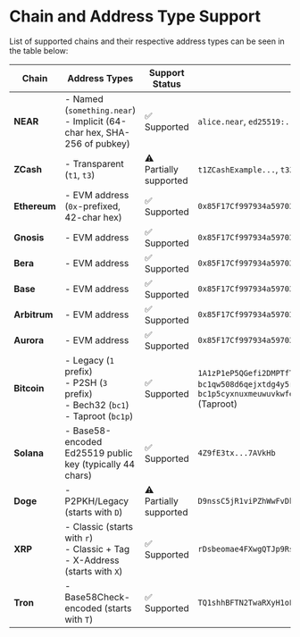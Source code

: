 # Chain and Address Type Support

List of supported chains and their respective address types can be seen in the table below:

| Chain      | Address Types                                                                                             | Support Status       | Example Address                                    |
|------------|-----------------------------------------------------------------------------------------------------------|-----------------------|----------------------------------------------------|
| **NEAR**   | - Named (`something.near`) <br> - Implicit (64-char hex, SHA-256 of pubkey)                               | ✅ Supported           | `alice.near`, `ed25519:...`                        |
| **ZCash**  | - Transparent (`t1`, `t3`)                                    | ⚠️ Partially supported | `t1ZCashExample...`, `t3ZCashExample...`           |
| **Ethereum** | - EVM address (`0x`-prefixed, 42-char hex)                                                              | ✅ Supported           | `0x85F17Cf997934a597031b2E18a9aB6ebD4B9f6a4`       |
| **Gnosis**   | - EVM address                                                                                           | ✅ Supported           | `0x85F17Cf997934a597031b2E18a9aB6ebD4B9f6a4`       |
| **Bera**     | - EVM address                                                                                           | ✅ Supported           | `0x85F17Cf997934a597031b2E18a9aB6ebD4B9f6a4`       |
| **Base**     | - EVM address                                                                                           | ✅ Supported           | `0x85F17Cf997934a597031b2E18a9aB6ebD4B9f6a4`       |
| **Arbitrum** | - EVM address                                                                                           | ✅ Supported           | `0x85F17Cf997934a597031b2E18a9aB6ebD4B9f6a4`       |
| **Aurora**   | - EVM address                                                                                           | ✅ Supported           | `0x85F17Cf997934a597031b2E18a9aB6ebD4B9f6a4`       |
| **Bitcoin**  | - Legacy (`1` prefix) <br> - P2SH (`3` prefix) <br> - Bech32 (`bc1`) <br> - Taproot (`bc1p`)            | ✅ Supported     | `1A1zP1eP5QGefi2DMPTfTL5SLmv7DivfNa` (Legacy) <br> `bc1qw508d6qejxtdg4y5r3zarvary0c5xw7kygt080` (Bech32) <br> `bc1p5cyxnuxmeuwuvkwfem96llyr29s8l68p7z6zgt7zdkv3g7zv3qvqz6z8h7` (Taproot) |
| **Solana**   | - Base58-encoded Ed25519 public key (typically 44 chars)                                                | ✅ Supported           | `4Z9fE3tx...7AVkHb`                                |
| **Doge**     | - P2PKH/Legacy (starts with `D`)                                                                        | ⚠️ Partially supported | `D9nssC5jR1viPZhWwFvDkjYpJZYJVydN8k`               |
| **XRP**      | - Classic (starts with `r`)   <br> - Classic + Tag <br> - X-Address (starts with `X`)                   | ✅ Supported  | `rDsbeomae4FXwgQTJp9Rs64Qg9vDiTCdBv`               |
| **Tron**     | - Base58Check-encoded (starts with `T`)                                                                 | ✅ Supported           | `TQ1shhBFTN2TwaRXyH1oLyCz3Yvfbzgmbk`               |

